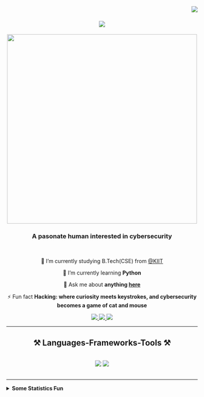 <img align="right" src="https://visitor-badge.laobi.icu/badge?page_id=Mangloo69.Mangloo69" />

<h1 align="center">
    <img src="https://readme-typing-svg.herokuapp.com/?font=Righteous&size=35&center=true&vCenter=true&width=500&height=70&duration=4000&lines=Hi+There!+👋;+I'm+Swayam+Yadav!;" />
</h1>

<div align="center">

<!--img src='https://images.leadconnectorhq.com/image/f_webp/q_80/r_1200/u_https://assets.cdn.filesafe.space/8QWt8LMJw3QRISimOwnd/media/65677badfe02906172523997.png' align='center' height = 300 width = 300 -->
<img src='https://th.bing.com/th/id/OIG4.jrBgQgQRimxyzgCA77Fa?pid=ImgGn' align = 'center' height = 500 width = 500>

<h3 align="center">A pasonate human interested in cybersecurity</h3>

<br/>

<div align="center">
 
 🔭 I’m currently studying B.Tech(CSE) from <a href="https://kiit.ac.in/">@KIIT </a>
 
 🌱 I’m currently learning **Python**

💬 Ask me about **anything [here](https://github.com/Mangloo69/Mangloo69/issues)**

⚡ Fun fact **Hacking: where curiosity meets keystrokes, and cybersecurity becomes a game of cat and mouse**

 </div>

<div align="center"> 
  <a href="mailto:yadav69.swayam@gmail.com">
    <img src="https://img.shields.io/badge/Gmail-333333?style=for-the-badge&logo=gmail&logoColor=red" />
  </a>
  <a href="https://linkedin.com/in/swayam-yadav-990900229">
    <img src="https://img.shields.io/badge/LinkedIn-0077B5?style=for-the-badge&logo=linkedin&logoColor=white" />
  </a>
  <a href="https://Mangloo69.github.io">
     <img src="https://img.shields.io/badge/Portfolio-FF5722?style=for-the-badge&logo=todoist&logoColor=white" /> <!-- sqlite, safari, google-chrome are other good icon options -->
  </a>
</div>


<hr/>
<h2 align="center">⚒️ Languages-Frameworks-Tools ⚒️</h2>
<br/>
<div align="center">
    <img src="https://skillicons.dev/icons?i=adobepremierpro,html,vscode,github,git,linux" />
    <img src="https://skillicons.dev/icons?i=python,mongodb,c,cpp,mysql,kali" /><br>
</div>

<br/>
<hr/>


<div align="left">
<details>
<summary><b> Some Statistics Fun </b></summary>
   </br>
   </br>
<div align="center">
<img src='https://github-readme-stats.vercel.app/api?username=Mangloo69&show_icons=true&theme=tokyonight&count_private=true&line_height=40'  align="left" />
<img src='https://github-readme-stats.vercel.app/api/top-langs/?username=Mangloo69&theme=tokyonight&hide_langs_below=4' />
</br></br>
<img src="https://activity-graph.herokuapp.com/graph?username=Mangloo69&theme=react-dark&bg_color=20232a&hide_border=true" width="100%">
   </br>
   </br>
</div>
</details>
</div>
<!-- end statics fun section -->

<!--details> 
 <summary>🤖 <b>My programming stats</b>: </summary>
<br>
</details -->
